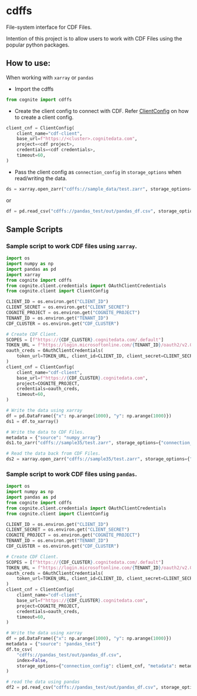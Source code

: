 # cdffs
File-system interface for CDF Files.

Intention of this project is to allow users to work with CDF Files using the popular python packages.

## How to use:

When working with `xarray` or `pandas`

* Import the cdffs

```python
from cognite import cdffs
```

* Create the client config to connect with CDF. Refer [ClientConfig](https://cognite-sdk-python.readthedocs-hosted.com/en/latest/cognite.html#cognite.client.config.ClientConfig) on how to create a client config.

```python
client_cnf = ClientConfig(
    client_name="cdf-client",
    base_url=f"https://<cluster>.cognitedata.com",
    project=<cdf project>,
    credentials=<cdf credentials>,
    timeout=60,
)
```

* Pass the client config as `connection_config` in `storage_options` when read/writing the data.

```python
ds = xarray.open_zarr("cdffs://sample_data/test.zarr", storage_options={"connection_config": client_cnf})
```

or

```python
df = pd.read_csv("cdffs://pandas_test/out/pandas_df.csv", storage_options={"connection_config": client_cnf})
```

## Sample Scripts

### Sample script to work CDF files using `xarray`.

```python
import os
import numpy as np
import pandas as pd
import xarray
from cognite import cdffs
from cognite.client.credentials import OAuthClientCredentials
from cognite.client import ClientConfig

CLIENT_ID = os.environ.get("CLIENT_ID")
CLIENT_SECRET = os.environ.get("CLIENT_SECRET")
COGNITE_PROJECT = os.environ.get("COGNITE_PROJECT")
TENANT_ID = os.environ.get("TENANT_ID")
CDF_CLUSTER = os.environ.get("CDF_CLUSTER")

# Create CDF Client.
SCOPES = [f"https://{CDF_CLUSTER}.cognitedata.com/.default"]
TOKEN_URL = f"https://login.microsoftonline.com/{TENANT_ID}/oauth2/v2.0/token"
oauth_creds = OAuthClientCredentials(
    token_url=TOKEN_URL, client_id=CLIENT_ID, client_secret=CLIENT_SECRET, scopes=SCOPES
)
client_cnf = ClientConfig(
    client_name="cdf-client",
    base_url=f"https://{CDF_CLUSTER}.cognitedata.com",
    project=COGNITE_PROJECT,
    credentials=oauth_creds,
    timeout=60,
)

# Write the data using xarray
df = pd.DataFrame({"x": np.arange(1000), "y": np.arange(1000)})
ds1 = df.to_xarray()

# Write the data to CDF Files.
metadata = {"source": "numpy_array"}
ds1.to_zarr("cdffs://sample35/test.zarr", storage_options={"connection_config": client_cnf, "metadata": metadata})

# Read the data back from CDF Files.
ds2 = xarray.open_zarr("cdffs://sample35/test.zarr", storage_options={"connection_config": client_cnf})
```

### Sample script to work CDF files using `pandas`.

```python
import os
import numpy as np
import pandas as pd
from cognite import cdffs
from cognite.client.credentials import OAuthClientCredentials
from cognite.client import ClientConfig

CLIENT_ID = os.environ.get("CLIENT_ID")
CLIENT_SECRET = os.environ.get("CLIENT_SECRET")
COGNITE_PROJECT = os.environ.get("COGNITE_PROJECT")
TENANT_ID = os.environ.get("TENANT_ID")
CDF_CLUSTER = os.environ.get("CDF_CLUSTER")

# Create CDF Client.
SCOPES = [f"https://{CDF_CLUSTER}.cognitedata.com/.default"]
TOKEN_URL = f"https://login.microsoftonline.com/{TENANT_ID}/oauth2/v2.0/token"
oauth_creds = OAuthClientCredentials(
    token_url=TOKEN_URL, client_id=CLIENT_ID, client_secret=CLIENT_SECRET, scopes=SCOPES
)
client_cnf = ClientConfig(
    client_name="cdf-client",
    base_url=f"https://{CDF_CLUSTER}.cognitedata.com",
    project=COGNITE_PROJECT,
    credentials=oauth_creds,
    timeout=60,
)

# Write the data using xarray
df = pd.DataFrame({"x": np.arange(1000), "y": np.arange(1000)})
metadata = {"source": "pandas_test"}
df.to_csv(
    "cdffs://pandas_test/out/pandas_df.csv",
    index=False,
    storage_options={"connection_config": client_cnf, "metadata": metadata},
)

# read the data using pandas
df2 = pd.read_csv("cdffs://pandas_test/out/pandas_df.csv", storage_options={"connection_config": client_cnf})
```
